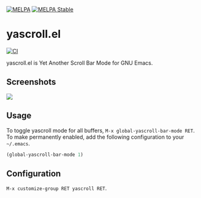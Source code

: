 [![MELPA](https://melpa.org/packages/yascroll-badge.svg)](https://melpa.org/#/yascroll)
[![MELPA Stable](https://stable.melpa.org/packages/yascroll-badge.svg)](https://stable.melpa.org/#/yascroll)

# yascroll.el

[![CI](https://github.com/emacsorphanage/yascroll/actions/workflows/test.yml/badge.svg)](https://github.com/emacsorphanage/yascroll/actions/workflows/test.yml)

yascroll.el is Yet Another Scroll Bar Mode for GNU Emacs.

## Screenshots

![](https://raw.githubusercontent.com/m2ym/yascroll-el/master/etc/images/yascroll.png)

## Usage

To toggle yascroll mode for all buffers, `M-x
global-yascroll-bar-mode RET`. To make permanently enabled, add the
following configuration to your `~/.emacs`.

```el
(global-yascroll-bar-mode 1)
```

## Configuration

`M-x customize-group RET yascroll RET`.
